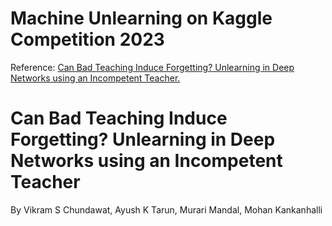 # Machine Unlearning on Kaggle Competition 2023



Reference: [Can Bad Teaching Induce Forgetting? Unlearning in Deep Networks using an Incompetent Teacher.](https://arxiv.org/abs/2205.08096)
# Can Bad Teaching Induce Forgetting? Unlearning in Deep Networks using an Incompetent Teacher
By Vikram S Chundawat, Ayush K Tarun, Murari Mandal, Mohan Kankanhalli 
